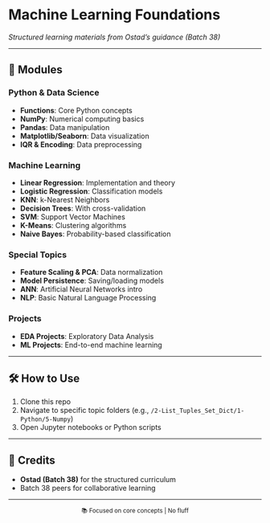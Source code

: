 # Machine Learning Foundations 

*Structured learning materials from Ostad’s guidance (Batch 38)*  

---

## 📂 Modules  

### **Python & Data Science**  
- **Functions**: Core Python concepts  
- **NumPy**: Numerical computing basics  
- **Pandas**: Data manipulation  
- **Matplotlib/Seaborn**: Data visualization  
- **IQR & Encoding**: Data preprocessing  

### **Machine Learning**  
- **Linear Regression**: Implementation and theory  
- **Logistic Regression**: Classification models  
- **KNN**: k-Nearest Neighbors  
- **Decision Trees**: With cross-validation  
- **SVM**: Support Vector Machines  
- **K-Means**: Clustering algorithms  
- **Naive Bayes**: Probability-based classification  

### **Special Topics**  
- **Feature Scaling & PCA**: Data normalization  
- **Model Persistence**: Saving/loading models  
- **ANN**: Artificial Neural Networks intro  
- **NLP**: Basic Natural Language Processing  

### **Projects**  
- **EDA Projects**: Exploratory Data Analysis  
- **ML Projects**: End-to-end machine learning  

---

## 🛠️ How to Use  
1. Clone this repo  
2. Navigate to specific topic folders (e.g., `/2-List_Tuples_Set_Dict/1-Python/5-Numpy`)  
3. Open Jupyter notebooks or Python scripts  

---

## 🌟 Credits  
- **Ostad (Batch 38)** for the structured curriculum  
- Batch 38 peers for collaborative learning  

---

<div align="center">
  <sub>📚 Focused on core concepts | No fluff</sub>
</div>
